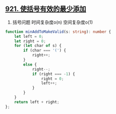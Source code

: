 ## [921. 使括号有效的最少添加](https://leetcode.cn/problems/minimum-add-to-make-parentheses-valid/)

1. 括号问题 时间复杂度o(n) 空间复杂度o(1)
```ts
function minAddToMakeValid(s: string): number {
    let left = 0;
    let right = 0;
    for (let char of s) {
        if (char === '(') {
            right++;
        }
        else {
            right--;
            if (right === -1) {
                right = 0;
                left++;
            }
        }
    }
    return left + right;
};
```